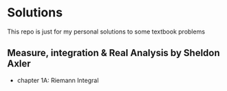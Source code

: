 # Solutions
This repo is just for my personal solutions to some textbook problems 


## Measure, integration & Real Analysis by Sheldon Axler
+ chapter 1A: Riemann Integral 
